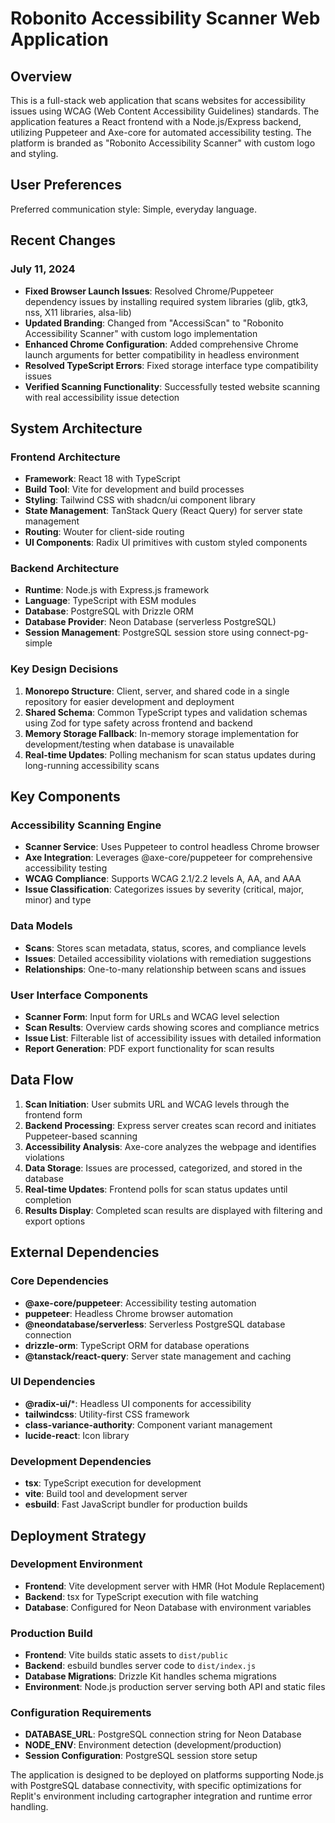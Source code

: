 # Robonito Accessibility Scanner Web Application

## Overview

This is a full-stack web application that scans websites for accessibility issues using WCAG (Web Content Accessibility Guidelines) standards. The application features a React frontend with a Node.js/Express backend, utilizing Puppeteer and Axe-core for automated accessibility testing. The platform is branded as "Robonito Accessibility Scanner" with custom logo and styling.

## User Preferences

Preferred communication style: Simple, everyday language.

## Recent Changes

### July 11, 2024
- **Fixed Browser Launch Issues**: Resolved Chrome/Puppeteer dependency issues by installing required system libraries (glib, gtk3, nss, X11 libraries, alsa-lib)
- **Updated Branding**: Changed from "AccessiScan" to "Robonito Accessibility Scanner" with custom logo implementation
- **Enhanced Chrome Configuration**: Added comprehensive Chrome launch arguments for better compatibility in headless environment
- **Resolved TypeScript Errors**: Fixed storage interface type compatibility issues
- **Verified Scanning Functionality**: Successfully tested website scanning with real accessibility issue detection

## System Architecture

### Frontend Architecture
- **Framework**: React 18 with TypeScript
- **Build Tool**: Vite for development and build processes
- **Styling**: Tailwind CSS with shadcn/ui component library
- **State Management**: TanStack Query (React Query) for server state management
- **Routing**: Wouter for client-side routing
- **UI Components**: Radix UI primitives with custom styled components

### Backend Architecture
- **Runtime**: Node.js with Express.js framework
- **Language**: TypeScript with ESM modules
- **Database**: PostgreSQL with Drizzle ORM
- **Database Provider**: Neon Database (serverless PostgreSQL)
- **Session Management**: PostgreSQL session store using connect-pg-simple

### Key Design Decisions
1. **Monorepo Structure**: Client, server, and shared code in a single repository for easier development and deployment
2. **Shared Schema**: Common TypeScript types and validation schemas using Zod for type safety across frontend and backend
3. **Memory Storage Fallback**: In-memory storage implementation for development/testing when database is unavailable
4. **Real-time Updates**: Polling mechanism for scan status updates during long-running accessibility scans

## Key Components

### Accessibility Scanning Engine
- **Scanner Service**: Uses Puppeteer to control headless Chrome browser
- **Axe Integration**: Leverages @axe-core/puppeteer for comprehensive accessibility testing
- **WCAG Compliance**: Supports WCAG 2.1/2.2 levels A, AA, and AAA
- **Issue Classification**: Categorizes issues by severity (critical, major, minor) and type

### Data Models
- **Scans**: Stores scan metadata, status, scores, and compliance levels
- **Issues**: Detailed accessibility violations with remediation suggestions
- **Relationships**: One-to-many relationship between scans and issues

### User Interface Components
- **Scanner Form**: Input form for URLs and WCAG level selection
- **Scan Results**: Overview cards showing scores and compliance metrics
- **Issue List**: Filterable list of accessibility issues with detailed information
- **Report Generation**: PDF export functionality for scan results

## Data Flow

1. **Scan Initiation**: User submits URL and WCAG levels through the frontend form
2. **Backend Processing**: Express server creates scan record and initiates Puppeteer-based scanning
3. **Accessibility Analysis**: Axe-core analyzes the webpage and identifies violations
4. **Data Storage**: Issues are processed, categorized, and stored in the database
5. **Real-time Updates**: Frontend polls for scan status updates until completion
6. **Results Display**: Completed scan results are displayed with filtering and export options

## External Dependencies

### Core Dependencies
- **@axe-core/puppeteer**: Accessibility testing automation
- **puppeteer**: Headless Chrome browser automation
- **@neondatabase/serverless**: Serverless PostgreSQL database connection
- **drizzle-orm**: TypeScript ORM for database operations
- **@tanstack/react-query**: Server state management and caching

### UI Dependencies
- **@radix-ui/***: Headless UI components for accessibility
- **tailwindcss**: Utility-first CSS framework
- **class-variance-authority**: Component variant management
- **lucide-react**: Icon library

### Development Dependencies
- **tsx**: TypeScript execution for development
- **vite**: Build tool and development server
- **esbuild**: Fast JavaScript bundler for production builds

## Deployment Strategy

### Development Environment
- **Frontend**: Vite development server with HMR (Hot Module Replacement)
- **Backend**: tsx for TypeScript execution with file watching
- **Database**: Configured for Neon Database with environment variables

### Production Build
- **Frontend**: Vite builds static assets to `dist/public`
- **Backend**: esbuild bundles server code to `dist/index.js`
- **Database Migrations**: Drizzle Kit handles schema migrations
- **Environment**: Node.js production server serving both API and static files

### Configuration Requirements
- **DATABASE_URL**: PostgreSQL connection string for Neon Database
- **NODE_ENV**: Environment detection (development/production)
- **Session Configuration**: PostgreSQL session store setup

The application is designed to be deployed on platforms supporting Node.js with PostgreSQL database connectivity, with specific optimizations for Replit's environment including cartographer integration and runtime error handling.